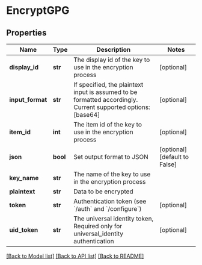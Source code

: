 # EncryptGPG

## Properties
Name | Type | Description | Notes
------------ | ------------- | ------------- | -------------
**display_id** | **str** | The display id of the key to use in the encryption process | [optional] 
**input_format** | **str** | If specified, the plaintext input is assumed to be formatted accordingly. Current supported options: [base64] | [optional] 
**item_id** | **int** | The item id of the key to use in the encryption process | [optional] 
**json** | **bool** | Set output format to JSON | [optional] [default to False]
**key_name** | **str** | The name of the key to use in the encryption process | 
**plaintext** | **str** | Data to be encrypted | 
**token** | **str** | Authentication token (see &#x60;/auth&#x60; and &#x60;/configure&#x60;) | [optional] 
**uid_token** | **str** | The universal identity token, Required only for universal_identity authentication | [optional] 

[[Back to Model list]](../README.md#documentation-for-models) [[Back to API list]](../README.md#documentation-for-api-endpoints) [[Back to README]](../README.md)


